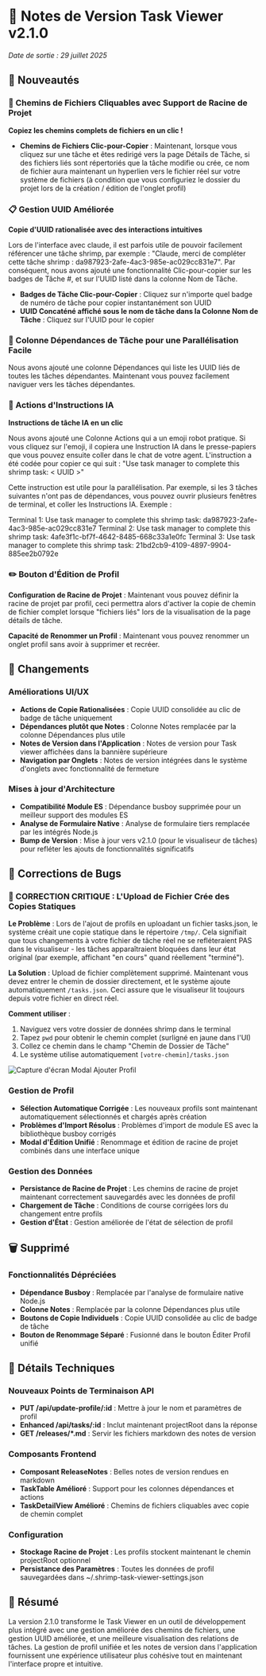# 🚀 Notes de Version Task Viewer v2.1.0

*Date de sortie : 29 juillet 2025*

## 🎉 Nouveautés

### 🔗 Chemins de Fichiers Cliquables avec Support de Racine de Projet
**Copiez les chemins complets de fichiers en un clic !**

- **Chemins de Fichiers Clic-pour-Copier** : Maintenant, lorsque vous cliquez sur une tâche et êtes redirigé vers la page Détails de Tâche, si des fichiers liés sont répertoriés que la tâche modifie ou crée, ce nom de fichier aura maintenant un hyperlien vers le fichier réel sur votre système de fichiers (à condition que vous configuriez le dossier du projet lors de la création / édition de l'onglet profil)

### 📋 Gestion UUID Améliorée
**Copie d'UUID rationalisée avec des interactions intuitives**

Lors de l'interface avec claude, il est parfois utile de pouvoir facilement référencer une tâche shrimp, par exemple :
"Claude, merci de compléter cette tâche shrimp : da987923-2afe-4ac3-985e-ac029cc831e7". Par conséquent, nous avons ajouté une fonctionnalité Clic-pour-copier sur les badges de Tâche #, et sur l'UUID listé dans la colonne Nom de Tâche.

- **Badges de Tâche Clic-pour-Copier** : Cliquez sur n'importe quel badge de numéro de tâche pour copier instantanément son UUID
- **UUID Concaténé affiché sous le nom de tâche dans la Colonne Nom de Tâche** : Cliquez sur l'UUID pour le copier

### 🔄 Colonne Dépendances de Tâche pour une Parallélisation Facile

Nous avons ajouté une colonne Dépendances qui liste les UUID liés de toutes les tâches dépendantes. Maintenant vous pouvez facilement naviguer vers les tâches dépendantes.

### 🤖 Actions d'Instructions IA
**Instructions de tâche IA en un clic**

Nous avons ajouté une Colonne Actions qui a un emoji robot pratique. Si vous cliquez sur l'emoji, il copiera une Instruction IA dans le presse-papiers que vous pouvez ensuite coller dans le chat de votre agent. L'instruction a été codée pour copier ce qui suit : "Use task manager to complete this shrimp task: < UUID >"

Cette instruction est utile pour la parallélisation. Par exemple, si les 3 tâches suivantes n'ont pas de dépendances, vous pouvez ouvrir plusieurs fenêtres de terminal, et coller les Instructions IA. Exemple :

Terminal 1: Use task manager to complete this shrimp task: da987923-2afe-4ac3-985e-ac029cc831e7
Terminal 2: Use task manager to complete this shrimp task: 4afe3f1c-bf7f-4642-8485-668c33a1e0fc
Terminal 3: Use task manager to complete this shrimp task: 21bd2cb9-4109-4897-9904-885ee2b0792e

### ✏️ Bouton d'Édition de Profil

**Configuration de Racine de Projet** : Maintenant vous pouvez définir la racine de projet par profil, ceci permettra alors d'activer la copie de chemin de fichier complet lorsque "fichiers liés" lors de la visualisation de la page détails de tâche.

**Capacité de Renommer un Profil** : Maintenant vous pouvez renommer un onglet profil sans avoir à supprimer et recréer.



## 🔄 Changements

### Améliorations UI/UX
- **Actions de Copie Rationalisées** : Copie UUID consolidée au clic de badge de tâche uniquement
- **Dépendances plutôt que Notes** : Colonne Notes remplacée par la colonne Dépendances plus utile
- **Notes de Version dans l'Application** : Notes de version pour Task viewer affichées dans la bannière supérieure
- **Navigation par Onglets** : Notes de version intégrées dans le système d'onglets avec fonctionnalité de fermeture

### Mises à jour d'Architecture
- **Compatibilité Module ES** : Dépendance busboy supprimée pour un meilleur support des modules ES
- **Analyse de Formulaire Native** : Analyse de formulaire tiers remplacée par les intégrés Node.js
- **Bump de Version** : Mise à jour vers v2.1.0 (pour le visualiseur de tâches) pour refléter les ajouts de fonctionnalités significatifs

## 🐛 Corrections de Bugs

### 🚨 CORRECTION CRITIQUE : L'Upload de Fichier Crée des Copies Statiques
**Le Problème** : Lors de l'ajout de profils en uploadant un fichier tasks.json, le système créait une copie statique dans le répertoire `/tmp/`. Cela signifiait que tous changements à votre fichier de tâche réel ne se refléteraient PAS dans le visualiseur - les tâches apparaîtraient bloquées dans leur état original (par exemple, affichant "en cours" quand réellement "terminé").

**La Solution** : Upload de fichier complètement supprimé. Maintenant vous devez entrer le chemin de dossier directement, et le système ajoute automatiquement `/tasks.json`. Ceci assure que le visualiseur lit toujours depuis votre fichier en direct réel.

**Comment utiliser** :
1. Naviguez vers votre dossier de données shrimp dans le terminal
2. Tapez `pwd` pour obtenir le chemin complet (surligné en jaune dans l'UI)
3. Collez ce chemin dans le champ "Chemin de Dossier de Tâche"
4. Le système utilise automatiquement `[votre-chemin]/tasks.json`

![Capture d'écran Modal Ajouter Profil](/releases/add-profile-modal.png)

### Gestion de Profil
- **Sélection Automatique Corrigée** : Les nouveaux profils sont maintenant automatiquement sélectionnés et chargés après création
- **Problèmes d'Import Résolus** : Problèmes d'import de module ES avec la bibliothèque busboy corrigés
- **Modal d'Édition Unifié** : Renommage et édition de racine de projet combinés dans une interface unique

### Gestion des Données
- **Persistance de Racine de Projet** : Les chemins de racine de projet maintenant correctement sauvegardés avec les données de profil
- **Chargement de Tâche** : Conditions de course corrigées lors du changement entre profils
- **Gestion d'État** : Gestion améliorée de l'état de sélection de profil

## 🗑️ Supprimé

### Fonctionnalités Dépréciées
- **Dépendance Busboy** : Remplacée par l'analyse de formulaire native Node.js
- **Colonne Notes** : Remplacée par la colonne Dépendances plus utile
- **Boutons de Copie Individuels** : Copie UUID consolidée au clic de badge de tâche
- **Bouton de Renommage Séparé** : Fusionné dans le bouton Éditer Profil unifié

## 📝 Détails Techniques

### Nouveaux Points de Terminaison API
- **PUT /api/update-profile/:id** : Mettre à jour le nom et paramètres de profil
- **Enhanced /api/tasks/:id** : Inclut maintenant projectRoot dans la réponse
- **GET /releases/*.md** : Servir les fichiers markdown des notes de version

### Composants Frontend
- **Composant ReleaseNotes** : Belles notes de version rendues en markdown
- **TaskTable Amélioré** : Support pour les colonnes dépendances et actions
- **TaskDetailView Amélioré** : Chemins de fichiers cliquables avec copie de chemin complet

### Configuration
- **Stockage Racine de Projet** : Les profils stockent maintenant le chemin projectRoot optionnel
- **Persistance des Paramètres** : Toutes les données de profil sauvegardées dans ~/.shrimp-task-viewer-settings.json

## 🎯 Résumé

La version 2.1.0 transforme le Task Viewer en un outil de développement plus intégré avec une gestion améliorée des chemins de fichiers, une gestion UUID améliorée, et une meilleure visualisation des relations de tâches. La gestion de profil unifiée et les notes de version dans l'application fournissent une expérience utilisateur plus cohésive tout en maintenant l'interface propre et intuitive.